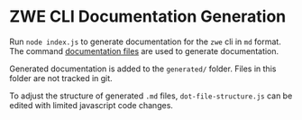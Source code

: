 # ZWE CLI Documentation Generation

Run `node index.js` to generate documentation for the `zwe` cli in `md` format. The command [documentation files](../../bin/README.md#command-assistant-files) are used to generate documentation.

Generated documentation is added to the `generated/` folder. Files in this folder are not tracked in git.

To adjust the structure of generated `.md` files, `dot-file-structure.js` can be edited with limited javascript code changes.
